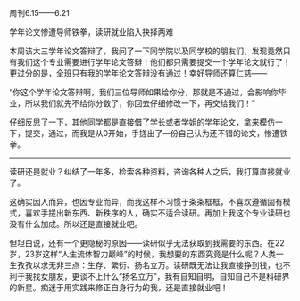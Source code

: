 周刊6.15——6.21

学年论文惨遭导师铁拳，读研就业陷入抉择两难

本周该大三学年论文答辩了，我问了一下同学院以及同学校的朋友们，发现竟然只有我们这个专业需要进行学年论文答辩！他们都只需要提交一个学年论文就行了！更过分的是，全班只有我的学年论文答辩没有通过！幸好导师还算仁慈——

“你这个学年论文答辩啊，我们三位导师如果给你分，那就是不通过，会影响你毕业，所以我们就先不给你分数了，你回去仔细修改一下，再交给我们！”

仔细反思了一下，其他同学都是直接借了学长或者学姐的学年论文，拿来模仿一下，提交，通过，而我是从0开始，手搓出了一份自己认为还不错的论文，惨遭铁拳。

---

读研还是就业？纠结了一年多，检索各种资料，咨询各种人之后，我打算直接就业了。

这确实因人而异，也因专业而异，而我这样不习惯于条条框框，不喜欢遵循固有模式，喜欢手搓出新东西、新秩序的人，确实不适合读研。再加上我这个专业读研也没有什么加成。所以还是直接就业吧。

但坦白说，还有一个更隐秘的原因——读研似乎无法获取到我需要的东西。在22岁，23岁这样“人生流体智力巅峰”的时候，我想要的东西究竟是什么呢？人类一生孜孜以求无非三点：生存、繁衍、扬名立万。读研既无法让我直接挣到钱，也不利于我找女朋友，更谈不上什么“扬名立万”，我有自知自明，自知自己不是科研界的新星。痴迷于用实践来修正自身行为的我，还是直接就业吧！
